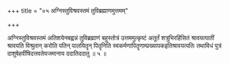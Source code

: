 +++
title = "०५ अग्निस्तुविश्रवस्तमं तुविब्रह्माणमुत्तमम्"

+++

अग्निस्तुविश्रवस्तमं अतिशयेनबह्वन्नं तुविब्रह्माणं बहुस्तोत्रं उत्तममुत्कृष्टं अतूर्तं शत्रुभिरहिंसितं श्रावयत्पातीं श्रावयति विश्रुतान् करोति पतिन् पालयितॄन् पितॄनिति स्वकर्मणापितॄणाम्प्रख्यापकइतिश्रावयत्पतिः तथाविधं पुत्रं दाशुषेहवींषिदत्तवतेयजमानाय ददातिददातु ॥ ५ ॥